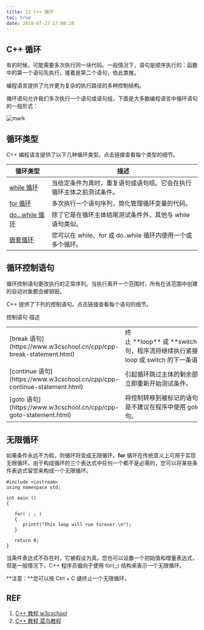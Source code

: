 ```yaml
---
title: 12 C++ 循环
toc: true
date: 2018-07-27 17:08:20
---
```



## C++ 循环


有的时候，可能需要多次执行同一块代码。一般情况下，语句是顺序执行的：函数中的第一个语句先执行，接着是第二个语句，依此类推。

编程语言提供了允许更为复杂的执行路径的多种控制结构。

循环语句允许我们多次执行一个语句或语句组，下面是大多数编程语言中循环语句的一般形式：


![mark](http://pacdb2bfr.bkt.clouddn.com/blog/image/180727/Ac2jAKEE2J.png?imageslim)


## 循环类型


C++ 编程语言提供了以下几种循环类型。点击链接查看每个类型的细节。

| 循环类型 | 描述 |
| ------------------------------------------------------------ | ------------------------------------------------------------ |
| [while 循环](https://www.w3cschool.cn/cpp/cpp-while-loop.html) | 当给定条件为真时，重复语句或语句组。它会在执行循环主体之前测试条件。 |
| [for 循环](https://www.w3cschool.cn/cpp/cpp-for-loop.html)   | 多次执行一个语句序列，简化管理循环变量的代码。               |
| [do...while 循环](https://www.w3cschool.cn/cpp/cpp-do-while-loop.html) | 除了它是在循环主体结尾测试条件外，其他与 while 语句类似。    |
| [嵌套循环](https://www.w3cschool.cn/cpp/cpp-nested-loops.html) | 您可以在 while、for 或 do..while 循环内使用一个或多个循环。  |



## 循环控制语句


循环控制语句更改执行的正常序列。当执行离开一个范围时，所有在该范围中创建的自动对象都会被销毁。

C++ 提供了下列的控制语句。点击链接查看每个语句的细节。
<table class="reference notranslate " >
<tbody >
<tr >
控制语句
描述
</tr>
<tr >

<td >[break 语句](https://www.w3cschool.cn/cpp/cpp-break-statement.html)
</td>

<td >终止 **loop** 或 **switch** 语句，程序流将继续执行紧接着 loop 或 switch 的下一条语句。
</td>
</tr>
<tr >

<td >[continue 语句](https://www.w3cschool.cn/cpp/cpp-continue-statement.html)
</td>

<td >引起循环跳过主体的剩余部分，立即重新开始测试条件。
</td>
</tr>
<tr >

<td >[goto 语句](https://www.w3cschool.cn/cpp/cpp-goto-statement.html)
</td>

<td >将控制转移到被标记的语句。但是不建议在程序中使用 goto 语句。
</td>
</tr>
</tbody>
</table>



## 无限循环


如果条件永远不为假，则循环将变成无限循环。**for** 循环在传统意义上可用于实现无限循环。由于构成循环的三个表达式中任何一个都不是必需的，您可以将某些条件表达式留空来构成一个无限循环。


    #include <iostream>
    using namespace std;

    int main ()
    {

       for( ; ; )
       {
          printf("This loop will run forever.\n");
       }

       return 0;
    }


当条件表达式不存在时，它被假设为真。您也可以设置一个初始值和增量表达式，但是一般情况下，C++ 程序员偏向于使用 for(;;) 结构来表示一个无限循环。

**注意：**您可以按 Ctrl + C 键终止一个无限循环。












## REF

1. [C++ 教程 w3cschool](https://www.w3cschool.cn/cpp/)
2. [C++ 教程 菜鸟教程](http://www.runoob.com/cplusplus/cpp-tutorial.html)
